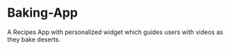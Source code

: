 # Baking-App
A Recipes App with personalized widget which guides users with videos as they bake deserts.
